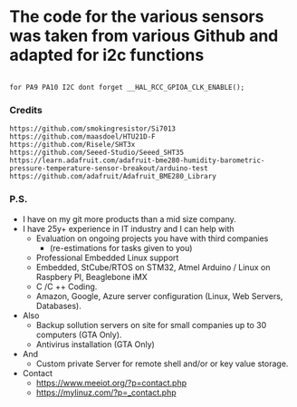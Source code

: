 # The code for the various sensors was taken from various Github and adapted for i2c functions 

```

for PA9 PA10 I2C dont forget __HAL_RCC_GPIOA_CLK_ENABLE();

```

### Credits

    https://github.com/smokingresistor/Si7013
    https://github.com/maasdoel/HTU21D-F
    https://github.com/Risele/SHT3x
    https://github.com/Seeed-Studio/Seeed_SHT35
    https://learn.adafruit.com/adafruit-bme280-humidity-barometric-pressure-temperature-sensor-breakout/arduino-test
    https://github.com/adafruit/Adafruit_BME280_Library
    
    






### P.S.
   * I have on my git more products than a mid size company.
   * I have 25y+ experience in IT industry and I can help with
     * Evaluation on ongoing projects you have with third companies 
         * (re-estimations for tasks given to you)
     * Professional Embedded Linux support
     * Embedded, StCube/RTOS on STM32, Atmel Arduino / Linux on Raspbery PI, Beaglebone iMX
     * C /C ++ Coding.
     * Amazon, Google, Azure server configuration (Linux, Web Servers, Databases).
   * Also
     * Backup sollution servers on site for small companies up to 30 computers (GTA Only).
     * Antivirus installation (GTA Only)
   * And
      * Custom private Server for remote shell and/or or key value storage.
   * Contact
       * https://www.meeiot.org/?p=contact.php
       * https://mylinuz.com/?p=_contact.php
     

